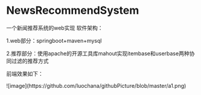 # NewsRecommendSystem
一个新闻推荐系统的web实现
软件架构：
 <p>1.web部分：springboot+maven+mysql</p>
 <p>2.推荐部分：使用apache的开源工具库mahout实现itembase和userbase两种协同过滤的推荐方式</p>
 <p>前端效果如下：</p>
 <a>![image](https://github.com/luochana/githubPicture/blob/master/a1.png)</a>
